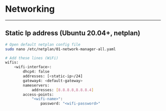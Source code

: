 # Networking
---

## Static Ip address (Ubuntu 20.04+, netplan)

```bash
# Open default netplan config file
sudo nano /etc/netplan/01-network-manager-all.yaml

# Add these lines (WiFi)
wifis:
	<wifi-interface>:
		dhcp4: false
		addresses: [<static-ip>/24]
		gateway4: <default-gateway>
		nameservers:
			addresses: [8.8.8.8,8.8.8.4]
		access-points:
			"<wifi-name>":
				password: "<wifi-password>"
```